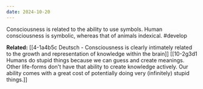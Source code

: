 ```yaml
---
date: 2024-10-20
---
```

Consciousness is related to the ability to use symbols. Human consciousness is symbolic, whereas that of animals indexical. #develop 

**Related:**
[[4-1a4b5c Deutsch - Consciousness is clearly intimately related to the growth and representation of knowledge within the brain]]
[[10-2g3d1 Humans do stupid things because we can guess and create meanings. Other life-forms don't have that ability to create knowledge actively. Our ability comes with a great cost of potentially doing very (infinitely) stupid things.]]